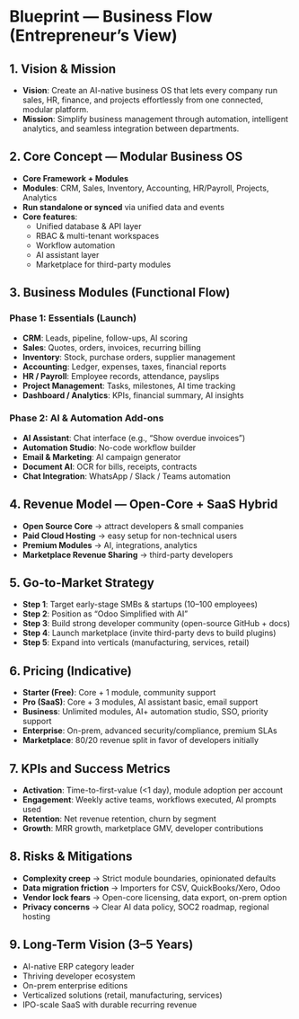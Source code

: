 # Blueprint — Business Flow (Entrepreneur’s View)

## 1. Vision & Mission
- **Vision**: Create an AI-native business OS that lets every company run sales, HR, finance, and projects effortlessly from one connected, modular platform.
- **Mission**: Simplify business management through automation, intelligent analytics, and seamless integration between departments.

## 2. Core Concept — Modular Business OS
- **Core Framework + Modules**
- **Modules**: CRM, Sales, Inventory, Accounting, HR/Payroll, Projects, Analytics
- **Run standalone or synced** via unified data and events
- **Core features**:
  - Unified database & API layer
  - RBAC & multi-tenant workspaces
  - Workflow automation
  - AI assistant layer
  - Marketplace for third-party modules

## 3. Business Modules (Functional Flow)
### Phase 1: Essentials (Launch)
- **CRM**: Leads, pipeline, follow-ups, AI scoring
- **Sales**: Quotes, orders, invoices, recurring billing
- **Inventory**: Stock, purchase orders, supplier management
- **Accounting**: Ledger, expenses, taxes, financial reports
- **HR / Payroll**: Employee records, attendance, payslips
- **Project Management**: Tasks, milestones, AI time tracking
- **Dashboard / Analytics**: KPIs, financial summary, AI insights

### Phase 2: AI & Automation Add-ons
- **AI Assistant**: Chat interface (e.g., “Show overdue invoices”)
- **Automation Studio**: No-code workflow builder
- **Email & Marketing**: AI campaign generator
- **Document AI**: OCR for bills, receipts, contracts
- **Chat Integration**: WhatsApp / Slack / Teams automation

## 4. Revenue Model — Open-Core + SaaS Hybrid
- **Open Source Core** → attract developers & small companies
- **Paid Cloud Hosting** → easy setup for non-technical users
- **Premium Modules** → AI, integrations, analytics
- **Marketplace Revenue Sharing** → third-party developers

## 5. Go-to-Market Strategy
- **Step 1**: Target early-stage SMBs & startups (10–100 employees)
- **Step 2**: Position as “Odoo Simplified with AI”
- **Step 3**: Build strong developer community (open-source GitHub + docs)
- **Step 4**: Launch marketplace (invite third-party devs to build plugins)
- **Step 5**: Expand into verticals (manufacturing, services, retail)

## 6. Pricing (Indicative)
- **Starter (Free)**: Core + 1 module, community support
- **Pro (SaaS)**: Core + 3 modules, AI assistant basic, email support
- **Business**: Unlimited modules, AI+ automation studio, SSO, priority support
- **Enterprise**: On-prem, advanced security/compliance, premium SLAs
- **Marketplace**: 80/20 revenue split in favor of developers initially

## 7. KPIs and Success Metrics
- **Activation**: Time-to-first-value (<1 day), module adoption per account
- **Engagement**: Weekly active teams, workflows executed, AI prompts used
- **Retention**: Net revenue retention, churn by segment
- **Growth**: MRR growth, marketplace GMV, developer contributions

## 8. Risks & Mitigations
- **Complexity creep** → Strict module boundaries, opinionated defaults
- **Data migration friction** → Importers for CSV, QuickBooks/Xero, Odoo
- **Vendor lock fears** → Open-core licensing, data export, on-prem option
- **Privacy concerns** → Clear AI data policy, SOC2 roadmap, regional hosting

## 9. Long-Term Vision (3–5 Years)
- AI-native ERP category leader
- Thriving developer ecosystem
- On-prem enterprise editions
- Verticalized solutions (retail, manufacturing, services)
- IPO-scale SaaS with durable recurring revenue
